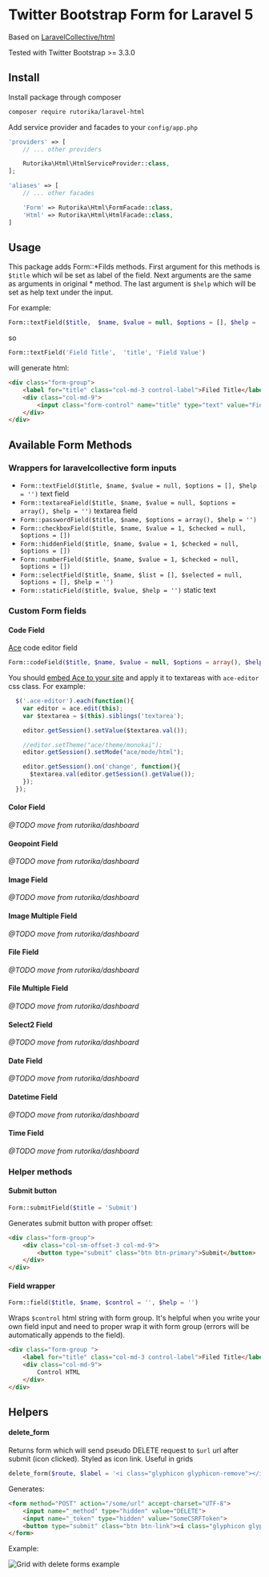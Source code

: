 # Twitter Bootstrap Form for Laravel 5

Based on [LaravelCollective/html](https://github.com/LaravelCollective/html)

Tested with Twitter Bootstrap >= 3.3.0

## Install

Install package through composer

```bash
composer require rutorika/laravel-html
```

Add service provider and facades to your `config/app.php`

```php
'providers' => [
    // ... other providers

    Rutorika\Html\HtmlServiceProvider::class,
];

'aliases' => [
    // ... other facades

    'Form' => Rutorika\Html\FormFacade::class,
    'Html' => Rutorika\Html\HtmlFacade::class,
]
```

## Usage

This package adds Form::*Filds methods.
First argument for this methods is `$title` which wil be set as label of the field.
Next arguments are the same as arguments in original * method.
The last argument is `$help` which will be set as help text under the input.

For example:

```php
Form::textField($title,  $name, $value = null, $options = [], $help = '') // because Form::title($name, $value = null, $options = [])
```

so

```php
Form::textField('Field Title',  'title', 'Field Value')
```

will generate html:

```html
<div class="form-group">
    <label for="title" class="col-md-3 control-label">Filed Title</label>
    <div class="col-md-9">
        <input class="form-control" name="title" type="text" value="Field Value">
    </div>
</div>
```

## Available Form Methods

### Wrappers for laravelcollective form inputs

 * `Form::textField($title, $name, $value = null, $options = [], $help = '')` text field
 * `Form::textareaField($title, $name, $value = null, $options = array(), $help = '')` textarea field
 * `Form::passwordField($title, $name, $options = array(), $help = '')`
 * `Form::checkboxField($title, $name, $value = 1, $checked = null, $options = [])`
 * `Form::hiddenField($title, $name, $value = 1, $checked = null, $options = [])`
 * `Form::numberField($title, $name, $value = 1, $checked = null, $options = [])`
 * `Form::selectField($title, $name, $list = [], $selected = null, $options = [], $help = '')`
 * `Form::staticField($title, $value, $help = '')` static text

### Custom Form fields

#### Code Field

[Ace](http://ace.c9.io/) code editor field

```php
Form::codeField($title, $name, $value = null, $options = array(), $help = '')
```

You should [embed Ace to your site](http://ace.c9.io/#nav=embedding) and apply it to textareas with `ace-editor` css class. For example:

```js
  $('.ace-editor').each(function(){
    var editor = ace.edit(this);
    var $textarea = $(this).siblings('textarea');

    editor.getSession().setValue($textarea.val());

    //editor.setTheme("ace/theme/monokai");
    editor.getSession().setMode("ace/mode/html");

    editor.getSession().on('change', function(){
      $textarea.val(editor.getSession().getValue());
    });
  });
```

#### Color Field
*@TODO move from rutorika/dashboard*
#### Geopoint Field
*@TODO move from rutorika/dashboard*
#### Image Field
*@TODO move from rutorika/dashboard*
#### Image Multiple Field
*@TODO move from rutorika/dashboard*
#### File Field
*@TODO move from rutorika/dashboard*
#### File Multiple Field
*@TODO move from rutorika/dashboard*
#### Select2 Field
*@TODO move from rutorika/dashboard*
#### Date Field
*@TODO move from rutorika/dashboard*
#### Datetime Field
*@TODO move from rutorika/dashboard*
#### Time Field
*@TODO move from rutorika/dashboard*

### Helper methods

#### Submit button

```php
Form::submitField($title = 'Submit')
```

Generates submit button with proper offset:

```html
<div class="form-group">
    <div class="col-sm-offset-3 col-md-9">
        <button type="submit" class="btn btn-primary">Submit</button>
    </div>
</div>
```

#### Field wrapper

```php
Form::field($title, $name, $control = '', $help = '')
```

Wraps `$control` html string with form group. It's helpful when you write your own field input and need to proper wrap it with form group (errors will be automatically appends to the field).

```html
<div class="form-group ">
    <label for="title" class="col-md-3 control-label">Filed Title</label>
    <div class="col-md-9">
        Control HTML
    </div>
</div>
```

## Helpers

#### delete_form

Returns form which will send pseudo DELETE request to `$url` url after submit (icon clicked). Styled as icon link. Useful in grids

```php
delete_form($route, $label = '<i class="glyphicon glyphicon-remove"></i>')
```

Generates:

```html
<form method="POST" action="/some/url" accept-charset="UTF-8">
    <input name="_method" type="hidden" value="DELETE">
    <input name="_token" type="hidden" value="SomeCSRFToken">
    <button type="submit" class="btn btn-link"><i class="glyphicon glyphicon-remove"></i></button>
</form>
```

Example:

![Grid with delete forms example](https://habrastorage.org/files/b2a/380/96b/b2a38096b6e648978a464430e1537673.png)